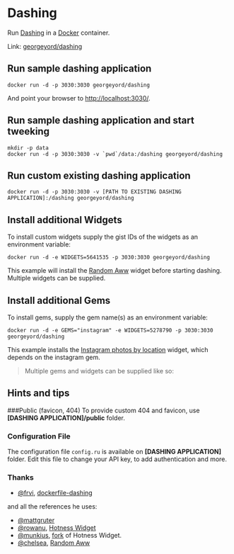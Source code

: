# Dashing
Run [Dashing](http://dashing.io/) in a [Docker](http://docker.io/) container.

Link: [georgeyord/dashing](https://registry.hub.docker.com/u/georgeyord/dashing/)

## Run sample dashing application
```
docker run -d -p 3030:3030 georgeyord/dashing
```

And point your browser to [http://localhost:3030/](http://localhost:3030/).

## Run sample dashing application and start tweeking
```
mkdir -p data
docker run -d -p 3030:3030 -v `pwd`/data:/dashing georgeyord/dashing
```

## Run custom existing dashing application
```
docker run -d -p 3030:3030 -v [PATH TO EXISTING DASHING APPLICATION]:/dashing georgeyord/dashing
```

## Install additional Widgets
To install custom widgets supply the gist IDs of the widgets as an environment variable:
```
docker run -d -e WIDGETS=5641535 -p 3030:3030 georgeyord/dashing
```

This example will install the [Random Aww](https://gist.github.com/chelsea/5641535) widget before starting dashing. Multiple widgets can be supplied.


## Install additional Gems
To install gems, supply the gem name(s) as an environment variable:
```
docker run -d -e GEMS="instagram" -e WIDGETS=5278790 -p 3030:3030 georgeyord/dashing
```

This example installs the [Instagram photos by location](https://gist.github.com/mjamieson/5278790) widget, which depends on the instagram gem.

> Multiple gems and widgets can be supplied like so:

## Hints and tips

###Public (favicon, 404)
To provide custom 404 and favicon, use **[DASHING APPLICATION]/public** folder.

### Configuration File
The configuration file `config.ru` is available on **[DASHING APPLICATION]** folder.
Edit this file to change your API key, to add authentication and more.

### Thanks
- [@frvi](https://github.com/frvi), [dockerfile-dashing](https://www.github.com/frvi/dockerfile-dashing)

and all the references he uses:
- [@mattgruter](https://github.com/mattgruter)
- [@rowanu](https://github.com/rowanu), [Hotness Widget](https://gist.github.com/rowanu/6246149)
- [@munkius](https://github.com/munkius), [fork](https://gist.github.com/munkius/9209839) of Hotness Widget.
- [@chelsea](https://github.com/chelsea), [Random Aww](https://gist.github.com/chelsea/5641535)
